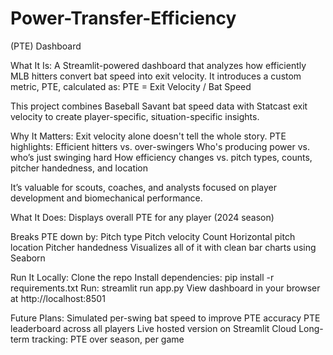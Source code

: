 # Power-Transfer-Efficiency
(PTE) Dashboard

What It Is:
A Streamlit-powered dashboard that analyzes how efficiently MLB hitters convert bat speed into exit velocity. It introduces a custom metric, PTE, calculated as:
PTE = Exit Velocity / Bat Speed

This project combines Baseball Savant bat speed data with Statcast exit velocity to create player-specific, situation-specific insights.

Why It Matters:
Exit velocity alone doesn't tell the whole story. PTE highlights:
Efficient hitters vs. over-swingers
Who's producing power vs. who’s just swinging hard
How efficiency changes vs. pitch types, counts, pitcher handedness, and location

It’s valuable for scouts, coaches, and analysts focused on player development and biomechanical performance.


What It Does:
Displays overall PTE for any player (2024 season)

Breaks PTE down by:
Pitch type
Pitch velocity
Count
Horizontal pitch location
Pitcher handedness
Visualizes all of it with clean bar charts using Seaborn

Run It Locally:
Clone the repo
Install dependencies: pip install -r requirements.txt
Run: streamlit run app.py
View dashboard in your browser at http://localhost:8501

Future Plans:
Simulated per-swing bat speed to improve PTE accuracy
PTE leaderboard across all players
Live hosted version on Streamlit Cloud
Long-term tracking: PTE over season, per game
